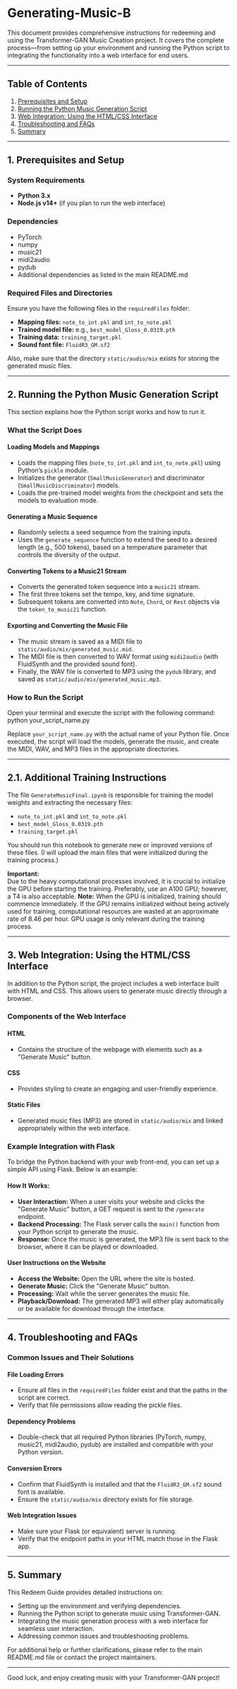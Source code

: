 # Generating-Music-B

This document provides comprehensive instructions for redeeming and using the Transformer-GAN Music Creation project. It covers the complete process—from setting up your environment and running the Python script to integrating the functionality into a web interface for end users.

---

## Table of Contents

1. [Prerequisites and Setup](#prerequisites-and-setup)  
2. [Running the Python Music Generation Script](#running-the-python-music-generation-script)  
3. [Web Integration: Using the HTML/CSS Interface](#web-integration-using-the-htmlcss-interface)  
4. [Troubleshooting and FAQs](#troubleshooting-and-faqs)  
5. [Summary](#summary)

---

## 1. Prerequisites and Setup

### System Requirements
- **Python 3.x**
- **Node.js v14+** (if you plan to run the web interface)

### Dependencies
- PyTorch  
- numpy  
- music21  
- midi2audio  
- pydub  
- Additional dependencies as listed in the main README.md

### Required Files and Directories

Ensure you have the following files in the `requiredFiles` folder:
- **Mapping files:** `note_to_int.pkl` and `int_to_note.pkl`
- **Trained model file:** e.g., `best_model_Gloss_0.0319.pth`
- **Training data:** `training_target.pkl`
- **Sound font file:** `FluidR3_GM.sf2`

Also, make sure that the directory `static/audio/mix` exists for storing the generated music files.

---

## 2. Running the Python Music Generation Script

This section explains how the Python script works and how to run it.

### What the Script Does

#### Loading Models and Mappings
- Loads the mapping files (`note_to_int.pkl` and `int_to_note.pkl`) using Python’s `pickle` module.
- Initializes the generator (`SmallMusicGenerator`) and discriminator (`SmallMusicDiscriminator`) models.
- Loads the pre-trained model weights from the checkpoint and sets the models to evaluation mode.

#### Generating a Music Sequence
- Randomly selects a seed sequence from the training inputs.
- Uses the `generate_sequence` function to extend the seed to a desired length (e.g., 500 tokens), based on a temperature parameter that controls the diversity of the output.

#### Converting Tokens to a Music21 Stream
- Converts the generated token sequence into a `music21` stream.
- The first three tokens set the tempo, key, and time signature.
- Subsequent tokens are converted into `Note`, `Chord`, or `Rest` objects via the `token_to_music21` function.

#### Exporting and Converting the Music File
- The music stream is saved as a MIDI file to `static/audio/mix/generated_music.mid`.
- The MIDI file is then converted to WAV format using `midi2audio` (with FluidSynth and the provided sound font).
- Finally, the WAV file is converted to MP3 using the `pydub` library, and saved as `static/audio/mix/generated_music.mp3`.

### How to Run the Script

Open your terminal and execute the script with the following command:
python your_script_name.py


Replace `your_script_name.py` with the actual name of your Python file. Once executed, the script will load the models, generate the music, and create the MIDI, WAV, and MP3 files in the appropriate directories.

---

## 2.1. Additional Training Instructions

The file `GenerateMusicFinal.ipynb` is responsible for training the model weights and extracting the necessary files:
- `note_to_int.pkl` and `int_to_note.pkl`
- `best_model_Gloss_0.0319.pth`
- `training_target.pkl`

You should run this notebook to generate new or improved versions of these files. (I will upload the main files that were initialized during the training process.)

**Important:**  
Due to the heavy computational processes involved, it is crucial to initialize the GPU before starting the training. Preferably, use an A100 GPU; however, a T4 is also acceptable. **Note:** When the GPU is initialized, training should commence immediately. If the GPU remains initialized without being actively used for training, computational resources are wasted at an approximate rate of 8.46 per hour. GPU usage is only relevant during the training process.

---

## 3. Web Integration: Using the HTML/CSS Interface

In addition to the Python script, the project includes a web interface built with HTML and CSS. This allows users to generate music directly through a browser.

### Components of the Web Interface

#### HTML
- Contains the structure of the webpage with elements such as a "Generate Music" button.

#### CSS
- Provides styling to create an engaging and user-friendly experience.

#### Static Files
- Generated music files (MP3) are stored in `static/audio/mix` and linked appropriately within the web interface.

### Example Integration with Flask

To bridge the Python backend with your web front-end, you can set up a simple API using Flask. Below is an example:




#### How It Works:
- **User Interaction:** When a user visits your website and clicks the "Generate Music" button, a GET request is sent to the `/generate` endpoint.
- **Backend Processing:** The Flask server calls the `main()` function from your Python script to generate the music.
- **Response:** Once the music is generated, the MP3 file is sent back to the browser, where it can be played or downloaded.

#### User Instructions on the Website
- **Access the Website:** Open the URL where the site is hosted.
- **Generate Music:** Click the "Generate Music" button.
- **Processing:** Wait while the server generates the music file.
- **Playback/Download:** The generated MP3 will either play automatically or be available for download through the interface.

---

## 4. Troubleshooting and FAQs

### Common Issues and Their Solutions

#### File Loading Errors
- Ensure all files in the `requiredFiles` folder exist and that the paths in the script are correct.
- Verify that file permissions allow reading the pickle files.

#### Dependency Problems
- Double-check that all required Python libraries (PyTorch, numpy, music21, midi2audio, pydub) are installed and compatible with your Python version.

#### Conversion Errors
- Confirm that FluidSynth is installed and that the `FluidR3_GM.sf2` sound font is available.
- Ensure the `static/audio/mix` directory exists for file storage.

#### Web Integration Issues
- Make sure your Flask (or equivalent) server is running.
- Verify that the endpoint paths in your HTML match those in the Flask app.

---

## 5. Summary

This Redeem Guide provides detailed instructions on:
- Setting up the environment and verifying dependencies.
- Running the Python script to generate music using Transformer-GAN.
- Integrating the music generation process with a web interface for seamless user interaction.
- Addressing common issues and troubleshooting problems.

For additional help or further clarifications, please refer to the main README.md file or contact the project maintainers.

---

Good luck, and enjoy creating music with your Transformer-GAN project!

